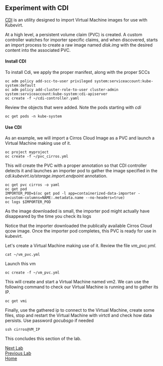 ## Experiment with CDI

[CDI](https://github.com/kubevirt/containerized-data-importer) is an utility designed to import Virtual Machine images for use with Kubevirt. 

At a high level, a persistent volume claim (PVC) is created. A custom controller watches for importer specific claims, and when discovered, starts an import process to create a raw image named *disk.img* with the desired content into the associated PVC.

#### Install CDI

To install Cdi, we apply the proper manifest, along with the proper SCCs

```
oc adm policy add-scc-to-user privileged system:serviceaccount:kube-system:default
oc adm policy add-cluster-role-to-user cluster-admin system:serviceaccount:kube-system:cdi-apiserver
oc create -f ~/cdi-controller.yaml
```

Review the objects that were added. Note the pods starting with *cdi*

```
oc get pods -n kube-system
```

#### Use CDI

As an example, we will import a Cirros Cloud Image as a PVC and launch a Virtual Machine making use of it.

```
oc project myproject
oc create -f ~/pvc_cirros.yml
```

This will create the PVC with a proper annotation so that CDI controller detects it and launches an importer pod to gather the image specified in the *cdi.kubevirt.io/storage.import.endpoint* annotation.

```
oc get pvc cirros -o yaml
oc get pod
IMPORTER_POD=$(oc get pod -l app=containerized-data-importer -o=custom-columns=NAME:.metadata.name --no-headers=true)
oc logs $IMPORTER_POD
```

As the image downloaded is small, the importer pod might actually have disappeared by the time you check its logs

Notice that the importer downloaded the publically available Cirros Cloud qcow image. Once the importer pod completes, this PVC is ready for use in kubevirt.

Let's create a Virtual Machine making use of it. Review the file *vm_pvc.yml*.

```
cat ~/vm_pvc.yml
```

Launch this vm

```
oc create -f ~/vm_pvc.yml
```

This will create and start a Virtual Machine named vm2. We can use the following command to check our Virtual Machine is running and to gather its IP.

```
oc get vmi
```

Finally, use the gathered ip to connect to the Virtual Machine, create some files, stop and restart the Virtual Machine with virtctl and check how data persists. Use password *gocubsgo* if needed

```
ssh cirros@VM_IP
```

This concludes this section of the lab.

[Next Lab](../lab8/lab8.md)\
[Previous Lab](../lab6/lab6.md)\
[Home](../../README.md)
